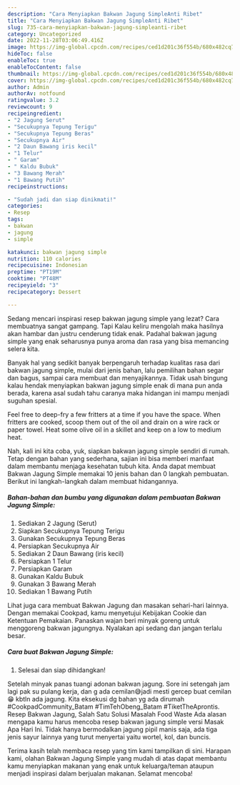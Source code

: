 ```yaml
---
description: "Cara Menyiapkan Bakwan Jagung SimpleAnti Ribet"
title: "Cara Menyiapkan Bakwan Jagung SimpleAnti Ribet"
slug: 735-cara-menyiapkan-bakwan-jagung-simpleanti-ribet
category: Uncategorized
date: 2022-11-28T03:06:49.416Z
image: https://img-global.cpcdn.com/recipes/ced1d201c36f554b/680x482cq70/bakwan-jagung-simple-foto-resep-utama.jpg
hideToc: false
enableToc: true
enableTocContent: false
thumbnail: https://img-global.cpcdn.com/recipes/ced1d201c36f554b/680x482cq70/bakwan-jagung-simple-foto-resep-utama.jpg
cover: https://img-global.cpcdn.com/recipes/ced1d201c36f554b/680x482cq70/bakwan-jagung-simple-foto-resep-utama.jpg
author: Admin
authorAv: notfound
ratingvalue: 3.2
reviewcount: 9
recipeingredient:
- "2 Jagung Serut"
- "Secukupnya Tepung Terigu"
- "Secukupnya Tepung Beras"
- "Secukupnya Air"
- "2 Daun Bawang iris kecil"
- "1 Telur"
- " Garam"
- " Kaldu Bubuk"
- "3 Bawang Merah"
- "1 Bawang Putih"
recipeinstructions:

- "Sudah jadi dan siap dinikmati!"
categories:
- Resep
tags:
- bakwan
- jagung
- simple

katakunci: bakwan jagung simple 
nutrition: 110 calories
recipecuisine: Indonesian
preptime: "PT19M"
cooktime: "PT48M"
recipeyield: "3"
recipecategory: Dessert

---
```



Sedang mencari inspirasi resep bakwan jagung simple yang lezat? Cara membuatnya sangat gampang. Tapi Kalau keliru mengolah maka hasilnya akan hambar dan justru cenderung tidak enak. Padahal bakwan jagung simple yang enak seharusnya punya aroma dan rasa yang bisa memancing selera kita.


Banyak hal yang sedikit banyak berpengaruh terhadap kualitas rasa dari bakwan jagung simple, mulai dari jenis bahan, lalu pemilihan bahan segar dan bagus, sampai cara membuat dan menyajikannya. Tidak usah bingung kalau hendak menyiapkan bakwan jagung simple enak di mana pun anda berada, karena asal sudah tahu caranya maka hidangan ini mampu menjadi suguhan spesial.

Feel free to deep-fry a few fritters at a time if you have the space. When fritters are cooked, scoop them out of the oil and drain on a wire rack or paper towel. Heat some olive oil in a skillet and keep on a low to medium heat.


Nah, kali ini kita coba, yuk, siapkan bakwan jagung simple sendiri di rumah. Tetap dengan bahan yang sederhana, sajian ini bisa memberi manfaat dalam membantu menjaga kesehatan tubuh kita. Anda dapat membuat Bakwan Jagung Simple memakai 10 jenis bahan dan 0 langkah pembuatan. Berikut ini langkah-langkah dalam membuat hidangannya.

<!--inarticleads1-->

##### Bahan-bahan dan bumbu yang digunakan dalam pembuatan Bakwan Jagung Simple:

1. Sediakan 2 Jagung (Serut)
1. Siapkan Secukupnya Tepung Terigu
1. Gunakan Secukupnya Tepung Beras
1. Persiapkan Secukupnya Air
1. Sediakan 2 Daun Bawang (iris kecil)
1. Persiapkan 1 Telur
1. Persiapkan  Garam
1. Gunakan  Kaldu Bubuk
1. Gunakan 3 Bawang Merah
1. Sediakan 1 Bawang Putih


Lihat juga cara membuat Bakwan Jagung dan masakan sehari-hari lainnya. Dengan memakai Cookpad, kamu menyetujui Kebijakan Cookie dan Ketentuan Pemakaian. Panaskan wajan beri minyak goreng untuk menggoreng bakwan jagungnya. Nyalakan api sedang dan jangan terlalu besar. 

<!--inarticleads2-->

##### Cara buat Bakwan Jagung Simple:


1. Selesai dan siap dihidangkan!

Setelah minyak panas tuangi adonan bakwan jagung. Sore ini setengah jam lagi pak su pulang kerja, dan g ada cemilan😅jadi mesti gercep buat cemilan😁 kbtln ada jagung. Kita eksekusi dg bahan yg ada dirumah #CookpadCommunity_Batam #TimTehObeng_Batam #TiketTheAprontis. Resep Bakwan Jagung, Salah Satu Solusi Masalah Food Waste Ada alasan mengapa kamu harus mencoba resep bakwan jagung simple versi Masak Apa Hari Ini. Tidak hanya bermodalkan jagung pipil manis saja, ada tiga jenis sayur lainnya yang turut menyertai yaitu wortel, kol, dan buncis. 

Terima kasih telah membaca resep yang tim kami tampilkan di sini. Harapan kami, olahan Bakwan Jagung Simple yang mudah di atas dapat membantu kamu menyiapkan makanan yang enak untuk keluarga/teman ataupun menjadi inspirasi dalam berjualan makanan. Selamat mencoba!
